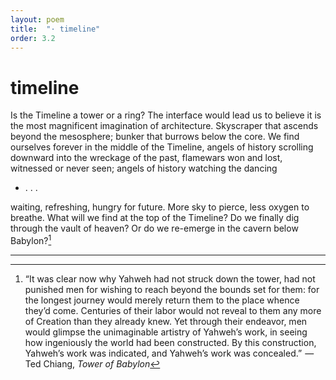 ```yaml
---
layout: poem
title:  "· timeline"
order: 3.2
---
```


# timeline

Is the Timeline a tower or a ring? The interface would lead us to believe it is the most magnificent imagination of architecture. Skyscraper that ascends beyond the mesosphere; bunker that burrows below the core. We find ourselves forever in the middle of the Timeline, angels of history scrolling downward into the wreckage of the past, flamewars won and lost, witnessed or never seen; angels of history watching the dancing

- . . . 

waiting, refreshing, hungry for future. More sky to pierce, less oxygen to breathe. What will we find at the top of the Timeline? Do we finally dig through the vault of heaven? Or do we re-emerge in the cavern below Babylon?[^20]

----

[^20]: “It was clear now why Yahweh had not struck down the tower, had not punished men for wishing to reach beyond the bounds set for them: for the longest journey would merely return them to the place whence they’d come. Centuries of their labor would not reveal to them any more of Creation than they already knew. Yet through their endeavor, men would glimpse the unimaginable artistry of Yahweh’s work, in seeing how ingeniously the world had been constructed. By this construction, Yahweh’s work was indicated, and Yahweh’s work was concealed.”  —Ted Chiang, *Tower of Babylon*
